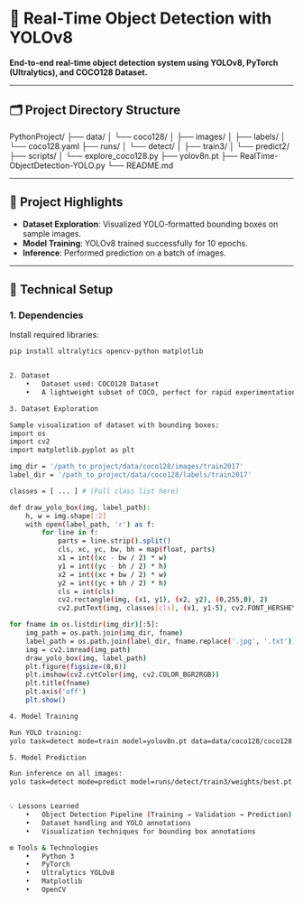 # 🎯 Real-Time Object Detection with YOLOv8

**End-to-end real-time object detection system using YOLOv8, PyTorch (Ultralytics), and COCO128 Dataset.**

---

## 🗂 Project Directory Structure
PythonProject/
├── data/
│   └── coco128/
│       ├── images/
│       ├── labels/
│       └── coco128.yaml
├── runs/
│   └── detect/
│       ├── train3/
│       └── predict2/
├── scripts/
│   └── explore_coco128.py
├── yolov8n.pt
├── RealTime-ObjectDetection-YOLO.py
└── README.md

---

## 🚀 Project Highlights

- **Dataset Exploration**: Visualized YOLO-formatted bounding boxes on sample images.
- **Model Training**: YOLOv8 trained successfully for 10 epochs.
- **Inference**: Performed prediction on a batch of images.

---

## 🔧 Technical Setup

### 1. **Dependencies**

Install required libraries:
```bash
pip install ultralytics opencv-python matplotlib


2. Dataset
	•	Dataset used: COCO128 Dataset
	•	A lightweight subset of COCO, perfect for rapid experimentation.

3. Dataset Exploration

Sample visualization of dataset with bounding boxes:
import os
import cv2
import matplotlib.pyplot as plt

img_dir = '/path_to_project/data/coco128/images/train2017'
label_dir = '/path_to_project/data/coco128/labels/train2017'

classes = [ ... ] # (Full class list here)

def draw_yolo_box(img, label_path):
    h, w = img.shape[:2]
    with open(label_path, 'r') as f:
        for line in f:
            parts = line.strip().split()
            cls, xc, yc, bw, bh = map(float, parts)
            x1 = int((xc - bw / 2) * w)
            y1 = int((yc - bh / 2) * h)
            x2 = int((xc + bw / 2) * w)
            y2 = int((yc + bh / 2) * h)
            cls = int(cls)
            cv2.rectangle(img, (x1, y1), (x2, y2), (0,255,0), 2)
            cv2.putText(img, classes[cls], (x1, y1-5), cv2.FONT_HERSHEY_SIMPLEX, 0.5, (255,0,0), 2)

for fname in os.listdir(img_dir)[:5]:
    img_path = os.path.join(img_dir, fname)
    label_path = os.path.join(label_dir, fname.replace('.jpg', '.txt'))
    img = cv2.imread(img_path)
    draw_yolo_box(img, label_path)
    plt.figure(figsize=(8,6))
    plt.imshow(cv2.cvtColor(img, cv2.COLOR_BGR2RGB))
    plt.title(fname)
    plt.axis('off')
    plt.show()

4. Model Training

Run YOLO training:
yolo task=detect mode=train model=yolov8n.pt data=data/coco128/coco128.yaml epochs=10 imgsz=640

5. Model Prediction

Run inference on all images:
yolo task=detect mode=predict model=runs/detect/train3/weights/best.pt source=data/coco128/images/train2017/ show=True


💡 Lessons Learned
	•	Object Detection Pipeline (Training → Validation → Prediction)
	•	Dataset handling and YOLO annotations
	•	Visualization techniques for bounding box annotations

⚙️ Tools & Technologies
	•	Python 3
	•	PyTorch
	•	Ultralytics YOLOv8
	•	Matplotlib
	•	OpenCV






